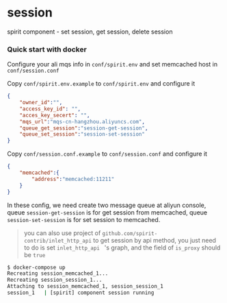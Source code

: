 # session
spirit component - set session, get session, delete session

### Quick start with docker

Configure your ali mqs info in `conf/spirit.env` and set memcached host in `conf/session.conf`

Copy `conf/spirit.env.example` to `conf/spirit.env` and configure it

```json
{
	"owner_id":"",
	"access_key_id": "",
	"acces_key_secert": "",
	"mqs_url":"mqs-cn-hangzhou.aliyuncs.com",
	"queue_get_session":"session-get-session",
	"queue_set_session":"session-set-session"
}
```

Copy `conf/session.conf.example` to `conf/session.conf` and configure it

```json
{
	"memcached":{
		"address":"memcached:11211"
	}
}
```

In these config, we need create two message queue at aliyun console, queue `session-get-session` is for get session from memcached, queue `session-set-session` is for set session to memcached.

> you can also use project of `github.com/spirit-contrib/inlet_http_api` to get session by api method, you just need to do is set `inlet_http_api ` 's graph, and the field of `is_proxy` should be `true`


```bash
$ docker-compose up
Recreating session_memcached_1...
Recreating session_session_1...
Attaching to session_memcached_1, session_session_1
session_1   | [spirit] component session running
```